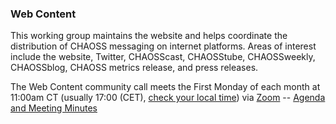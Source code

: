 ### Web Content

This working group maintains the website and helps coordinate the distribution of CHAOSS messaging on internet platforms. Areas of interest include the website, Twitter, CHAOSScast, CHAOSStube, CHAOSSweekly, CHAOSSblog, CHAOSS metrics release, and press releases.

The Web Content community call meets the First Monday of each month at 11:00am CT (usually 17:00 (CET), [check your local time]()) via [Zoom](https://unomaha.zoom.us/j/720431288) -- [Agenda and Meeting Minutes]()
